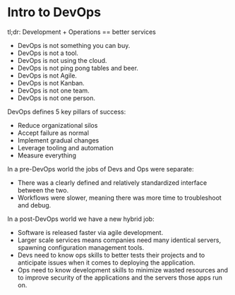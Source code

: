 # Intro to DevOps

tl;dr: Development + Operations == better services

- DevOps is not something you can buy.
- DevOps is not a tool.
- DevOps is not using the cloud.
- DevOps is not ping pong tables and beer.
- DevOps is not Agile.
- DevOps is not Kanban.
- DevOps is not one team.
- DevOps is not one person.

DevOps defines 5 key pillars of success:

- Reduce organizational silos
- Accept failure as normal
- Implement gradual changes
- Leverage tooling and automation
- Measure everything

In a pre-DevOps world the jobs of Devs and Ops were separate:

- There was a clearly defined and relatively standardized interface between the two.
- Workflows were slower, meaning there was more time to troubleshoot and debug.

In a post-DevOps world we have a new hybrid job:

- Software is released faster via agile development.
- Larger scale services means companies need many identical servers, spawning configuration management tools.
- Devs need to know ops skills to better tests their projects and to anticipate issues when it comes to deploying the application.
- Ops need to know development skills to minimize wasted resources and to improve security of the applications and the servers those apps run on.
